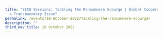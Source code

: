 ```yaml
---
title: "SICW Sessions: Tackling the Ransomware Scourge | Global Cooperation for
  a Transboundary Issue"
permalink: /events/18-October-2022/tackling-the-ransomware-scourge/
description: ""
third_nav_title: 18 October 2022
---
```

